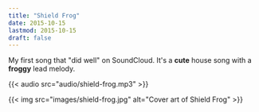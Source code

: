 ```yaml
---
title: "Shield Frog"
date: 2015-10-15
lastmod: 2015-10-15
draft: false
---
```


My first song that "did well" on SoundCloud.
It's a **cute** house song with a **froggy** lead melody.

{{< audio src="audio/shield-frog.mp3" >}}

{{< img src="images/shield-frog.jpg" alt="Cover art of Shield Frog" >}}
